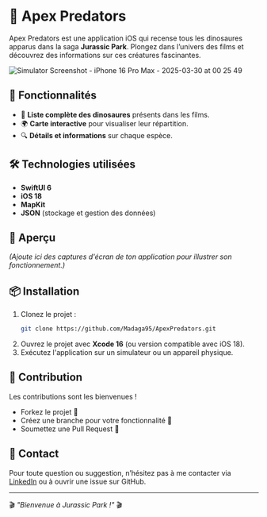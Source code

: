 # 🦖 Apex Predators

Apex Predators est une application iOS qui recense tous les dinosaures apparus dans la saga **Jurassic Park**. Plongez dans l’univers des films et découvrez des informations sur ces créatures fascinantes.

![Simulator Screenshot - iPhone 16 Pro Max - 2025-03-30 at 00 25 49](https://github.com/user-attachments/assets/5ab53abd-9b9e-4202-87a2-bc4100b370fb)

## 🚀 Fonctionnalités
- 📌 **Liste complète des dinosaures** présents dans les films.
- 🌍 **Carte interactive** pour visualiser leur répartition.
- 🔍 **Détails et informations** sur chaque espèce.

## 🛠️ Technologies utilisées
- **SwiftUI 6**
- **iOS 18**
- **MapKit**
- **JSON** (stockage et gestion des données)

## 📸 Aperçu
*(Ajoute ici des captures d'écran de ton application pour illustrer son fonctionnement.)*

## 📦 Installation
1. Clonez le projet :
   ```sh
   git clone https://github.com/Madaga95/ApexPredators.git
   ```
2. Ouvrez le projet avec **Xcode 16** (ou version compatible avec iOS 18).
3. Exécutez l'application sur un simulateur ou un appareil physique.

## 🤝 Contribution
Les contributions sont les bienvenues !
- Forkez le projet 📌
- Créez une branche pour votre fonctionnalité 🌿
- Soumettez une Pull Request 🚀


## 📩 Contact
Pour toute question ou suggestion, n’hésitez pas à me contacter via [LinkedIn](https://www.linkedin.com/in/madaga-gueye-a42518197) ou à ouvrir une issue sur GitHub.

---
🎬 *"Bienvenue à Jurassic Park !"* 🎬
